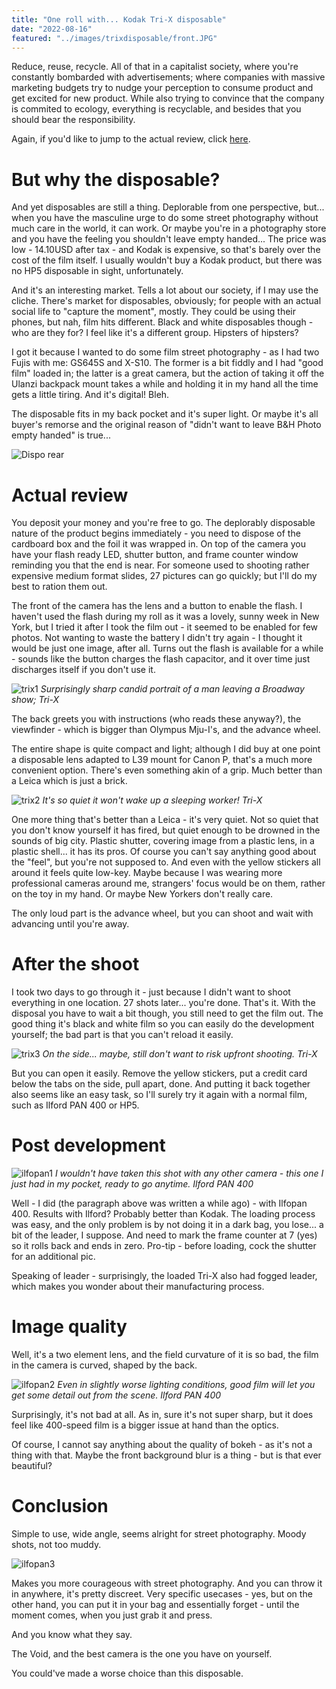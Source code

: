 ```yaml
---
title: "One roll with... Kodak Tri-X disposable"
date: "2022-08-16"
featured: "../images/trixdisposable/front.JPG"
---
```


Reduce, reuse, recycle. All of that in a capitalist society, where you're constantly bombarded with advertisements; where companies with massive marketing budgets try to nudge your perception to consume product and get excited for new product. While also trying to convince that the company is commited to ecology, everything is recyclable, and besides that you should bear the responsibility.

Again, if you'd like to jump to the actual review, click [here](#actual-review). 

# But why the disposable?

And yet disposables are still a thing. Deplorable from one perspective, but... when you have the masculine urge to do some street photography without much care in the world, it can work. Or maybe you're in a photography store and you have the feeling you shouldn't leave empty handed... The price was low - 14.10USD after tax - and Kodak is expensive, so that's barely over the cost of the film itself. I usually wouldn't buy a Kodak product, but there was no HP5 disposable in sight, unfortunately.

And it's an interesting market. Tells a lot about our society, if I may use the cliche. There's market for disposables, obviously; for people with an actual social life to "capture the moment", mostly. They could be using their phones, but nah, film hits different. Black and white disposables though - who are they for? I feel like it's a different group. Hipsters of hipsters?

I got it because I wanted to do some film street photography - as I had two Fujis with me: GS645S and X-S10. The former is a bit fiddly and I had "good film" loaded in; the latter is a great camera, but the action of taking it off the Ulanzi backpack mount takes a while and holding it in my hand all the time gets a little tiring. And it's digital! Bleh.

The disposable fits in my back pocket and it's super light. Or maybe it's all buyer's remorse and the original reason of "didn't want to leave B&H Photo empty handed" is true...

![Dispo rear](../images/trixdisposable/rear.JPG)

# Actual review

You deposit your money and you're free to go. The deplorably disposable nature of the product begins immediately - you need to dispose of the cardboard box and the foil it was wrapped in. On top of the camera you have your flash ready LED, shutter button, and frame counter window reminding you that the end is near. For someone used to shooting rather expensive medium format slides, 27 pictures can go quickly; but I'll do my best to ration them out.

The front of the camera has the lens and a button to enable the flash. I haven't used the flash during my roll as it was a lovely, sunny week in New York, but I tried it after I took the film out - it seemed to be enabled for few photos. Not wanting to waste the battery I didn't try again - I thought it would be just one image, after all. Turns out the flash is available for a while - sounds like the button charges the flash capacitor, and it over time just discharges itself if you don't use it.

![trix1](../images/trixdisposable/broadway-trix.jpg)
_Surprisingly sharp candid portrait of a man leaving a Broadway show; Tri-X_

The back greets you with instructions (who reads these anyway?), the viewfinder - which is bigger than Olympus Mju-I's, and the advance wheel. 

The entire shape is quite compact and light; although I did buy at one point a disposable lens adapted to L39 mount for Canon P, that's a much more convenient option. There's even something akin of a grip. Much better than a Leica which is just a brick.

![trix2](../images/trixdisposable/sleepyhead-trix.jpg)
_It's so quiet it won't wake up a sleeping worker! Tri-X_


One more thing that's better than a Leica - it's very quiet. Not so quiet that you don't know yourself it has fired, but quiet enough to be drowned in the sounds of big city. Plastic shutter, covering image from a plastic lens, in a plastic shell... it has its pros. Of course you can't say anything good about the "feel", but you're not supposed to. And even with the yellow stickers all around it feels quite low-key. Maybe because I was wearing more professional cameras around me, strangers' focus would be on them, rather on the toy in my hand. Or maybe New Yorkers don't really care.

The only loud part is the advance wheel, but you can shoot and wait with advancing until you're away.

# After the shoot

I took two days to go through it - just because I didn't want to shoot everything in one location. 27 shots later... you're done. That's it. With the disposal you have to wait a bit though, you still need to get the film out. The good thing it's black and white film so you can easily do the development yourself; the bad part is that you can't reload it easily. 

![trix3](../images/trixdisposable/kids-trix.jpg)
_On the side... maybe, still don't want to risk upfront shooting. Tri-X_

But you can open it easily. Remove the yellow stickers, put a credit card below the tabs on the side, pull apart, done. And putting it back together also seems like an easy task, so I'll surely try it again with a normal film, such as Ilford PAN 400 or HP5.

# Post development

![ilfopan1](../images/trixdisposable/windowguy-ilfopan.jpg)
_I wouldn't have taken this shot with any other camera - this one I just had in my pocket, ready to go anytime. Ilford PAN 400_

Well - I did (the paragraph above was written a while ago) - with Ilfopan 400. Results with Ilford? Probably better than Kodak. The loading process was easy, and the only problem is by not doing it in a dark bag, you lose... a bit of the leader, I suppose. And need to mark the frame counter at 7 (yes) so it rolls back and ends in zero. Pro-tip - before loading, cock the shutter for an additional pic.

Speaking of leader - surprisingly, the loaded Tri-X also had fogged leader, which makes you wonder about their manufacturing process.

# Image quality

Well, it's a two element lens, and the field curvature of it is so bad, the film in the camera is curved, shaped by the back.

![ilfopan2](../images/trixdisposable/sittin-ilfopan.jpg)
_Even in slightly worse lighting conditions, good film will let you get some detail out from the scene. Ilford PAN 400_

Surprisingly, it's not bad at all. As in, sure it's not super sharp, but it does feel like 400-speed film is a bigger issue at hand than the optics.

Of course, I cannot say anything about the quality of bokeh - as it's not a thing with that. Maybe the front background blur is a thing - but is that ever beautiful?

# Conclusion

Simple to use, wide angle, seems alright for street photography. Moody shots, not too muddy.

![ilfopan3](../images/trixdisposable/dog-ilfopan.jpg)

Makes you more courageous with street photography. And you can throw it in anywhere, it's pretty discreet. Very specific usecases - yes, but on the other hand, you can put it in your bag and essentially forget - until the moment comes, when you just grab it and press. 

And you know what they say.

The Void, and the best camera is the one you have on yourself.

You could've made a worse choice than this disposable.
